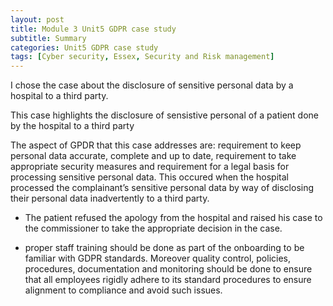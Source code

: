 ```yaml
---
layout: post
title: Module 3 Unit5 GDPR case study
subtitle: Summary
categories: Unit5 GDPR case study
tags: [Cyber security, Essex, Security and Risk management]
---
```


I chose the case about the disclosure of sensitive personal data by a hospital to a third party.

This case highlights the disclosure of sensistive personal of a patient done by the hospital to a third party

The aspect of GPDR that this case addresses are: requirement to keep personal data accurate, complete and up to date, requirement to take appropriate security measures and requirement for a legal basis for processing sensitive personal data. This occured when the hospital processed the complainant’s sensitive personal data by way of disclosing their personal data inadvertently to a third party.

- The patient refused the apology from the hospital and raised his case to the commissioner to take the appropriate decision in the case.

- proper staff training should be done as part of the onboarding to be familiar with GDPR standards. Moreover quality control, policies, procedures, documentation and monitoring should be done to ensure that all employees rigidly adhere to its standard procedures to  ensure alignment to compliance and avoid such issues.
